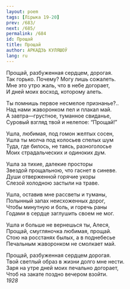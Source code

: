 ```yaml
---
layout: poem
tags: [Лірыка 19-20]
prev: /683/
next: /685/
permalink: /684
id: Прощай
title: Прощай
author: АРКАДЗЬ КУЛЯШОЎ
lang: ru
---
```



Прощай, разбуженная сердцем, дорогая.  
Так горько. Почему? Могу лишь сожалеть.  
Мне это утро жаль, что в небе догорает,  
И дней моих восход, которому алеть.  

Ты помнишь первое несмелое признанье?..  
Над нами жаворонком пел и плакал май.  
А завтра—грустное, туманное свиданье,  
Суровый взгляд твой и нелепое: “Прощай!”  

Ушла, любимая, под гомон желтых сосен,  
Ушла ты молча под колосьев спелых шум  
Туда, где билось, не таясь, разноголосье  
Моих страдальческих и одиноких дум.  

Ушла за тихие, далекие просторы  
Звездой прощальною, что гаснет в синеве.  
Души отверженной горячие укоры  
Слезой холодною застыли на траве.  

Ушла, оставив мне рассветы и туманы,  
Полынный запах неисхоженных дорог,  
Чтобы минутную и боль, и горечь раны  
Годами в сердце заглушить своем не мог.  

Ушла и больше не вернешься ты, Алеся,  
Прощай, смугляночка любимая, прощай.  
Стою на росстанях былых, а в поднебесье  
Печальным жаворонком не смолкает май.  

Прощай, разбуженная сердцем дорогая.  
Твой светлый образ в жизни долго мне нести.  
Заря на утре дней моих печально догорает,  
Чтоб на закате поздно вечером взойти.  
*1928*  
